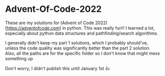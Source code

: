 # Advent-Of-Code-2022

These are my solutions for (Advent of Code 2022)[https://adventofcode.com] in python.  This was really fun!! I learned a lot, especially about python data structures and pathfinding/search algorithms.

I generally didn't keep my part 1 solutions, which I probably should've, unless the code quality was significantly better than the part 2 solution. Also, all the paths are for the specific folder so I don't know that might mess something up

Don't worry, I didn't publish this until January 1st 👍
